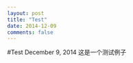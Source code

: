 ```yaml
---
layout: post
title: "Test"
date: 2014-12-09
comments: false
---
```

#Test
December 9, 2014
这是一个测试例子

